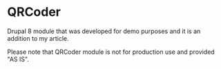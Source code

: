 # QRCoder
Drupal 8 module that was developed for demo purposes and it is an addition to my article.

Please note that QRCoder module is not for production use and provided "AS IS".

